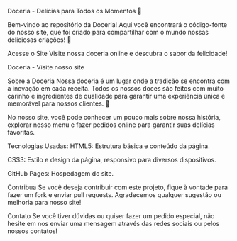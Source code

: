 Doceria - Delícias para Todos os Momentos 🍰

Bem-vindo ao repositório da Doceria! Aqui você encontrará o código-fonte do nosso site, que foi criado para compartilhar com o mundo nossas deliciosas criações! 🎂

Acesse o Site
Visite nossa doceria online e descubra o sabor da felicidade!

Doceria - Visite nosso site

Sobre a Doceria
Nossa doceria é um lugar onde a tradição se encontra com a inovação em cada receita. Todos os nossos doces são feitos com muito carinho e ingredientes de qualidade para garantir uma experiência única e memorável para nossos clientes. 💖

No nosso site, você pode conhecer um pouco mais sobre nossa história, explorar nosso menu e fazer pedidos online para garantir suas delícias favoritas.

Tecnologias Usadas:
HTML5: Estrutura básica e conteúdo da página.

CSS3: Estilo e design da página, responsivo para diversos dispositivos.

GitHub Pages: Hospedagem do site.

Contribua
Se você deseja contribuir com este projeto, fique à vontade para fazer um fork e enviar pull requests. Agradecemos qualquer sugestão ou melhoria para nosso site!

Contato
Se você tiver dúvidas ou quiser fazer um pedido especial, não hesite em nos enviar uma mensagem através das redes sociais ou pelos nossos contatos!
